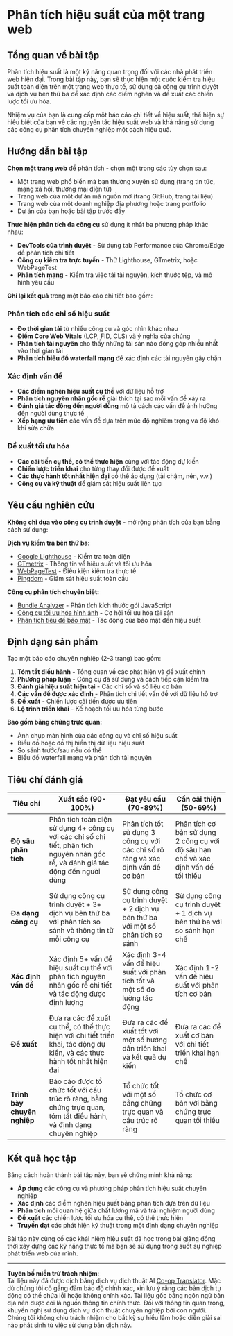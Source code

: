 <!--
CO_OP_TRANSLATOR_METADATA:
{
  "original_hash": "a203e560e58ccc6ba68bffc40c7c8676",
  "translation_date": "2025-10-24T13:53:31+00:00",
  "source_file": "5-browser-extension/3-background-tasks-and-performance/assignment.md",
  "language_code": "vi"
}
-->
# Phân tích hiệu suất của một trang web

## Tổng quan về bài tập

Phân tích hiệu suất là một kỹ năng quan trọng đối với các nhà phát triển web hiện đại. Trong bài tập này, bạn sẽ thực hiện một cuộc kiểm tra hiệu suất toàn diện trên một trang web thực tế, sử dụng cả công cụ trình duyệt và dịch vụ bên thứ ba để xác định các điểm nghẽn và đề xuất các chiến lược tối ưu hóa.

Nhiệm vụ của bạn là cung cấp một báo cáo chi tiết về hiệu suất, thể hiện sự hiểu biết của bạn về các nguyên tắc hiệu suất web và khả năng sử dụng các công cụ phân tích chuyên nghiệp một cách hiệu quả.

## Hướng dẫn bài tập

**Chọn một trang web** để phân tích - chọn một trong các tùy chọn sau:
- Một trang web phổ biến mà bạn thường xuyên sử dụng (trang tin tức, mạng xã hội, thương mại điện tử)
- Trang web của một dự án mã nguồn mở (trang GitHub, trang tài liệu)
- Trang web của một doanh nghiệp địa phương hoặc trang portfolio
- Dự án của bạn hoặc bài tập trước đây

**Thực hiện phân tích đa công cụ** sử dụng ít nhất ba phương pháp khác nhau:
- **DevTools của trình duyệt** - Sử dụng tab Performance của Chrome/Edge để phân tích chi tiết
- **Công cụ kiểm tra trực tuyến** - Thử Lighthouse, GTmetrix, hoặc WebPageTest
- **Phân tích mạng** - Kiểm tra việc tải tài nguyên, kích thước tệp, và mô hình yêu cầu

**Ghi lại kết quả** trong một báo cáo chi tiết bao gồm:

### Phân tích các chỉ số hiệu suất
- **Đo thời gian tải** từ nhiều công cụ và góc nhìn khác nhau
- **Điểm Core Web Vitals** (LCP, FID, CLS) và ý nghĩa của chúng
- **Phân tích tài nguyên** cho thấy những tài sản nào đóng góp nhiều nhất vào thời gian tải
- **Phân tích biểu đồ waterfall mạng** để xác định các tài nguyên gây chặn

### Xác định vấn đề
- **Các điểm nghẽn hiệu suất cụ thể** với dữ liệu hỗ trợ
- **Phân tích nguyên nhân gốc rễ** giải thích tại sao mỗi vấn đề xảy ra
- **Đánh giá tác động đến người dùng** mô tả cách các vấn đề ảnh hưởng đến người dùng thực tế
- **Xếp hạng ưu tiên** các vấn đề dựa trên mức độ nghiêm trọng và độ khó khi sửa chữa

### Đề xuất tối ưu hóa
- **Các cải tiến cụ thể, có thể thực hiện** cùng với tác động dự kiến
- **Chiến lược triển khai** cho từng thay đổi được đề xuất
- **Các thực hành tốt nhất hiện đại** có thể áp dụng (tải chậm, nén, v.v.)
- **Công cụ và kỹ thuật** để giám sát hiệu suất liên tục

## Yêu cầu nghiên cứu

**Không chỉ dựa vào công cụ trình duyệt** - mở rộng phân tích của bạn bằng cách sử dụng:

**Dịch vụ kiểm tra bên thứ ba:**
- [Google Lighthouse](https://developers.google.com/web/tools/lighthouse) - Kiểm tra toàn diện
- [GTmetrix](https://gtmetrix.com/) - Thông tin về hiệu suất và tối ưu hóa
- [WebPageTest](https://www.webpagetest.org/) - Điều kiện kiểm tra thực tế
- [Pingdom](https://tools.pingdom.com/) - Giám sát hiệu suất toàn cầu

**Công cụ phân tích chuyên biệt:**
- [Bundle Analyzer](https://bundlephobia.com/) - Phân tích kích thước gói JavaScript
- [Công cụ tối ưu hóa hình ảnh](https://squoosh.app/) - Cơ hội tối ưu hóa tài sản
- [Phân tích tiêu đề bảo mật](https://securityheaders.com/) - Tác động của bảo mật đến hiệu suất

## Định dạng sản phẩm

Tạo một báo cáo chuyên nghiệp (2-3 trang) bao gồm:

1. **Tóm tắt điều hành** - Tổng quan về các phát hiện và đề xuất chính
2. **Phương pháp luận** - Công cụ đã sử dụng và cách tiếp cận kiểm tra
3. **Đánh giá hiệu suất hiện tại** - Các chỉ số và số liệu cơ bản
4. **Các vấn đề được xác định** - Phân tích chi tiết vấn đề với dữ liệu hỗ trợ
5. **Đề xuất** - Chiến lược cải tiến được ưu tiên
6. **Lộ trình triển khai** - Kế hoạch tối ưu hóa từng bước

**Bao gồm bằng chứng trực quan:**
- Ảnh chụp màn hình của các công cụ và chỉ số hiệu suất
- Biểu đồ hoặc đồ thị hiển thị dữ liệu hiệu suất
- So sánh trước/sau nếu có thể
- Biểu đồ waterfall mạng và phân tích tài nguyên

## Tiêu chí đánh giá

| Tiêu chí | Xuất sắc (90-100%) | Đạt yêu cầu (70-89%) | Cần cải thiện (50-69%) |
| -------- | ------------------ | -------------------- | ---------------------- |
| **Độ sâu phân tích** | Phân tích toàn diện sử dụng 4+ công cụ với các chỉ số chi tiết, phân tích nguyên nhân gốc rễ, và đánh giá tác động đến người dùng | Phân tích tốt sử dụng 3 công cụ với các chỉ số rõ ràng và xác định vấn đề cơ bản | Phân tích cơ bản sử dụng 2 công cụ với độ sâu hạn chế và xác định vấn đề tối thiểu |
| **Đa dạng công cụ** | Sử dụng công cụ trình duyệt + 3+ dịch vụ bên thứ ba với phân tích so sánh và thông tin từ mỗi công cụ | Sử dụng công cụ trình duyệt + 2 dịch vụ bên thứ ba với một số phân tích so sánh | Sử dụng công cụ trình duyệt + 1 dịch vụ bên thứ ba với so sánh hạn chế |
| **Xác định vấn đề** | Xác định 5+ vấn đề hiệu suất cụ thể với phân tích nguyên nhân gốc rễ chi tiết và tác động được định lượng | Xác định 3-4 vấn đề hiệu suất với phân tích tốt và một số đo lường tác động | Xác định 1-2 vấn đề hiệu suất với phân tích cơ bản |
| **Đề xuất** | Đưa ra các đề xuất cụ thể, có thể thực hiện với chi tiết triển khai, tác động dự kiến, và các thực hành tốt nhất hiện đại | Đưa ra các đề xuất tốt với một số hướng dẫn triển khai và kết quả dự kiến | Đưa ra các đề xuất cơ bản với chi tiết triển khai hạn chế |
| **Trình bày chuyên nghiệp** | Báo cáo được tổ chức tốt với cấu trúc rõ ràng, bằng chứng trực quan, tóm tắt điều hành, và định dạng chuyên nghiệp | Tổ chức tốt với một số bằng chứng trực quan và cấu trúc rõ ràng | Tổ chức cơ bản với bằng chứng trực quan tối thiểu |

## Kết quả học tập

Bằng cách hoàn thành bài tập này, bạn sẽ chứng minh khả năng:
- **Áp dụng** các công cụ và phương pháp phân tích hiệu suất chuyên nghiệp
- **Xác định** các điểm nghẽn hiệu suất bằng phân tích dựa trên dữ liệu
- **Phân tích** mối quan hệ giữa chất lượng mã và trải nghiệm người dùng
- **Đề xuất** các chiến lược tối ưu hóa cụ thể, có thể thực hiện
- **Truyền đạt** các phát hiện kỹ thuật trong một định dạng chuyên nghiệp

Bài tập này củng cố các khái niệm hiệu suất đã học trong bài giảng đồng thời xây dựng các kỹ năng thực tế mà bạn sẽ sử dụng trong suốt sự nghiệp phát triển web của mình.

---

**Tuyên bố miễn trừ trách nhiệm**:  
Tài liệu này đã được dịch bằng dịch vụ dịch thuật AI [Co-op Translator](https://github.com/Azure/co-op-translator). Mặc dù chúng tôi cố gắng đảm bảo độ chính xác, xin lưu ý rằng các bản dịch tự động có thể chứa lỗi hoặc không chính xác. Tài liệu gốc bằng ngôn ngữ bản địa nên được coi là nguồn thông tin chính thức. Đối với thông tin quan trọng, khuyến nghị sử dụng dịch vụ dịch thuật chuyên nghiệp bởi con người. Chúng tôi không chịu trách nhiệm cho bất kỳ sự hiểu lầm hoặc diễn giải sai nào phát sinh từ việc sử dụng bản dịch này.
